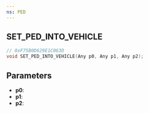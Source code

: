 ```yaml
---
ns: PED
---
```

## SET_PED_INTO_VEHICLE

```c
// 0xF75B0D629E1C063D
void SET_PED_INTO_VEHICLE(Any p0, Any p1, Any p2);
```

## Parameters
* **p0**:
* **p1**:
* **p2**:

